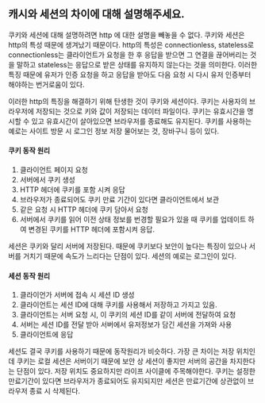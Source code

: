 ## 캐시와 세션의 차이에 대해 설명해주세요.

쿠키와 세션에 대해 설명하려면 http 에 대한 설명을 빼놓을 수 없다. 쿠키와 세션은 http의 특성 때문에 생겨났기 때문이다. http의 특성은 connectionless, stateless로 connectionless는 클라이언트가 요청을 한 후 응답을 받으면 그 연결을 끊어버리는 것을 말하고 stateless는 응답으로 받은 상태를 유지하지 않는다는 것을 의미한다. 이러한 특징 때문에 유저가 인증 요청을 하고 응답을 받아도 다음 요청 시 다시 유저 인증부터 해야하는 번거로움이 있다.

이러한 http의 특징을 해결하기 위해 탄생한 것이 쿠키와 세션이다. 
쿠키는 사용자의 브라우저에 저장되는 것으로 키와 값이 저장되는 데이터 파일이다. 쿠키는 유효시간을 명시할 수 있고 유효시간이 살아있으면 브라우저를 종료해도 유지된다.
쿠키를 사용하는 예로는 사이트 방문 시 로그인 정보 저장 물어보는 것, 장바구니 등이 있다.

#### 쿠키 동작 원리
1. 클라이언트 페이지 요청
2. 서버에서 쿠키 생성
3. HTTP 헤더에 쿠키를 포함 시켜 응답
4. 브라우저가 종료되어도 쿠키 만료 기간이 있다면 클라이언트에서 보관
5. 같은 요청 시 HTTP 헤더에 쿠키 담아서 요청
6. 서버에서 쿠키를 읽어 이전 상태 정보를 번경할 필요가 있을 때 쿠키를 업데이트 하여 변경된 쿠키를 HTTP 헤더에 포함시켜 응답.

세션은 쿠키와 달리 서버에 저장된다. 때문에 쿠키보다 보안이 높다는 특징이 있으나 서버를 거치기 때문에 속도가 느리다는 단점이 있다. 세션의 예로는 로그인이 있다.

#### 세션 동작 원리
1. 클라이언가 서버에 접속 시 세션 ID 생성
2. 클라이언트는 세션 ID에 대해 쿠키를 사용해서 저장하고 가지고 있음.
3. 클라이언트는 서버 요청 시, 이 쿠키의 세션 ID를 같이 서버에 전달하여 요청
4. 서버는 세션 ID를 전달 받아 서버에서 유저정보가 담긴 세션을 가져와 사용
5. 클라이언트에 응답

세션도 결국 쿠키를 사용하기 때문에 동작원리가 비슷하다. 가장 큰 차이는 저장 위치인데 쿠키는 로컬 세션은 서버이기 때문에 보안 상 세션이 좋지만 서버의 공간을 차지한다는 단점이 있다. 저장 위치도 중요하지만 라이프 사이클에 주목해야한다. 쿠키는 설정한 만료기간이 있다면 브라우저가 종료되어도 유지되지만 세션은 만료기간에 상관없이 브라우저 종료 시 삭제된다.